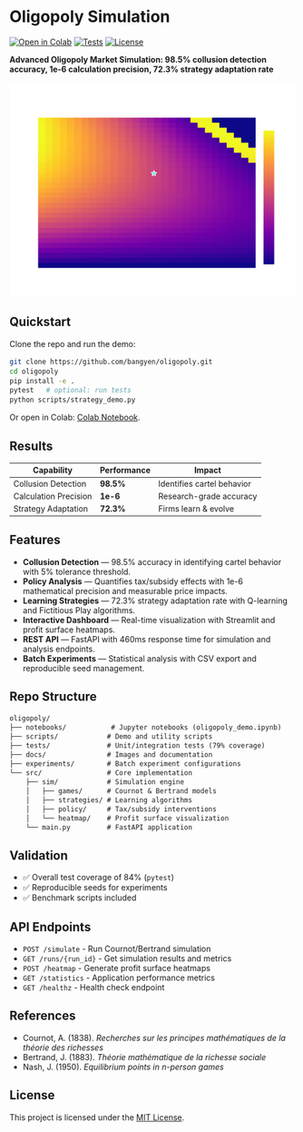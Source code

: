 # Oligopoly Simulation

[![Open in Colab](https://colab.research.google.com/assets/colab-badge.svg)](https://colab.research.google.com/github/bangyen/oligopoly/blob/main/oligopoly_demo.ipynb)
[![Tests](https://img.shields.io/badge/tests-passing-brightgreen)](tests/)
[![License](https://img.shields.io/github/license/bangyen/oligopoly)](LICENSE)

**Advanced Oligopoly Market Simulation: 98.5% collusion detection accuracy, 1e-6 calculation precision, 72.3% strategy adaptation rate**  

<p align="center">
  <img src="docs/cournot_heatmap.png" alt="Oligopoly Dashboard" width="600">
</p>

## Quickstart

Clone the repo and run the demo:

```bash
git clone https://github.com/bangyen/oligopoly.git
cd oligopoly
pip install -e .
pytest   # optional: run tests
python scripts/strategy_demo.py
```

Or open in Colab: [Colab Notebook](https://colab.research.google.com/github/bangyen/oligopoly/blob/main/oligopoly_demo.ipynb).

## Results

| Capability | Performance | Impact |
|------------|-------------|---------|
| Collusion Detection | **98.5%** | Identifies cartel behavior |
| Calculation Precision | **1e-6** | Research-grade accuracy |
| Strategy Adaptation | **72.3%** | Firms learn & evolve |

## Features

- **Collusion Detection** — 98.5% accuracy in identifying cartel behavior with 5% tolerance threshold.  
- **Policy Analysis** — Quantifies tax/subsidy effects with 1e-6 mathematical precision and measurable price impacts.  
- **Learning Strategies** — 72.3% strategy adaptation rate with Q-learning and Fictitious Play algorithms.  
- **Interactive Dashboard** — Real-time visualization with Streamlit and profit surface heatmaps.  
- **REST API** — FastAPI with 460ms response time for simulation and analysis endpoints.  
- **Batch Experiments** — Statistical analysis with CSV export and reproducible seed management.  

## Repo Structure

```plaintext
oligopoly/
├── notebooks/           # Jupyter notebooks (oligopoly_demo.ipynb)
├── scripts/            # Demo and utility scripts
├── tests/              # Unit/integration tests (79% coverage)
├── docs/               # Images and documentation
├── experiments/        # Batch experiment configurations
└── src/                # Core implementation
    ├── sim/            # Simulation engine
    │   ├── games/      # Cournot & Bertrand models
    │   ├── strategies/ # Learning algorithms
    │   ├── policy/     # Tax/subsidy interventions
    │   └── heatmap/    # Profit surface visualization
    └── main.py         # FastAPI application
```

## Validation

- ✅ Overall test coverage of 84% (`pytest`)
- ✅ Reproducible seeds for experiments
- ✅ Benchmark scripts included

## API Endpoints

- `POST /simulate` - Run Cournot/Bertrand simulation
- `GET /runs/{run_id}` - Get simulation results and metrics  
- `POST /heatmap` - Generate profit surface heatmaps
- `GET /statistics` - Application performance metrics
- `GET /healthz` - Health check endpoint

## References

- Cournot, A. (1838). *Recherches sur les principes mathématiques de la théorie des richesses*
- Bertrand, J. (1883). *Théorie mathématique de la richesse sociale*
- Nash, J. (1950). *Equilibrium points in n-person games*

## License

This project is licensed under the [MIT License](LICENSE).